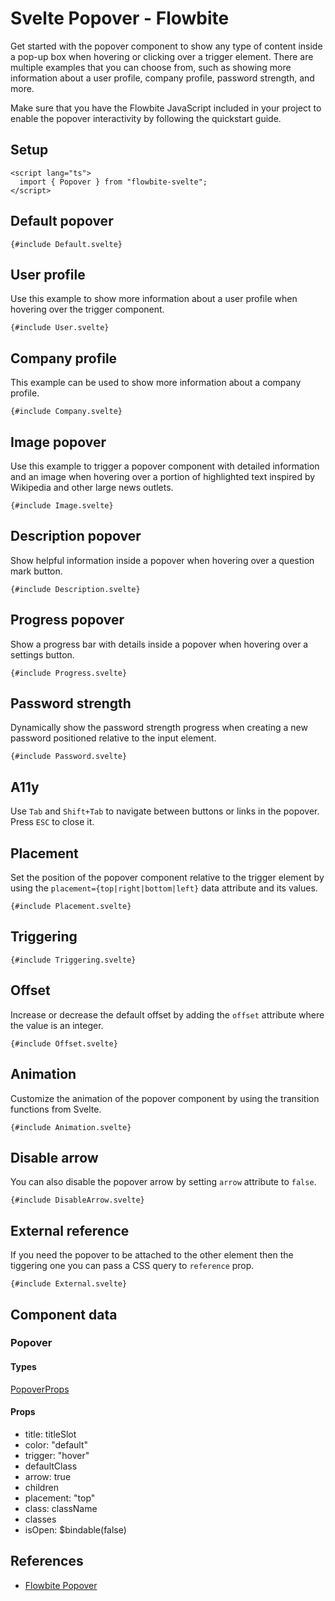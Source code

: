 # Svelte Popover - Flowbite


<script lang="ts">
  import { CompoAttributesViewer, GitHubCompoLinks, toKebabCase } from '../../utils'
  import { P, A } from '$lib'
  const dirName = toKebabCase(component_title)
</script>

Get started with the popover component to show any type of content inside a pop-up box when hovering or clicking over a trigger element. There are multiple examples that you can choose from, such as showing more information about a user profile, company profile, password strength, and more.

Make sure that you have the Flowbite JavaScript included in your project to enable the popover interactivity by following the quickstart guide.

## Setup

```svelte
<script lang="ts">
  import { Popover } from "flowbite-svelte";
</script>
```

## Default popover

```svelte
{#include Default.svelte}
```

## User profile

Use this example to show more information about a user profile when hovering over the trigger component.

```svelte
{#include User.svelte}
```

## Company profile

This example can be used to show more information about a company profile.

```svelte
{#include Company.svelte}
```

## Image popover

Use this example to trigger a popover component with detailed information and an image when hovering over a portion of highlighted text inspired by Wikipedia and other large news outlets.

```svelte
{#include Image.svelte}
```

## Description popover

Show helpful information inside a popover when hovering over a question mark button.

```svelte
{#include Description.svelte}
```

## Progress popover

Show a progress bar with details inside a popover when hovering over a settings button.

```svelte
{#include Progress.svelte}
```

## Password strength

Dynamically show the password strength progress when creating a new password positioned relative to the input element.

```svelte
{#include Password.svelte}
```

## A11y

Use `Tab` and `Shift+Tab` to navigate between buttons or links in the popover. Press `ESC` to close it.

## Placement

Set the position of the popover component relative to the trigger element by using the `placement={top|right|bottom|left}` data attribute and its values.

```svelte
{#include Placement.svelte}
```

## Triggering

```svelte
{#include Triggering.svelte}
```

## Offset

Increase or decrease the default offset by adding the `offset` attribute where the value is an integer.

```svelte
{#include Offset.svelte}
```

## Animation

Customize the animation of the popover component by using the transition functions from Svelte.

```svelte
{#include Animation.svelte}
```

## Disable arrow

You can also disable the popover arrow by setting `arrow` attribute to `false`.

```svelte
{#include DisableArrow.svelte}
```

## External reference

If you need the popover to be attached to the other element then the tiggering one you can pass a CSS query to `reference` prop.

```svelte
{#include External.svelte}
```

## Component data

### Popover

#### Types

[PopoverProps](https://github.com/themesberg/flowbite-svelte/blob/main/src/lib/types.ts#L1198)

#### Props

- title: titleSlot
- color: "default"
- trigger: "hover"
- defaultClass
- arrow: true
- children
- placement: "top"
- class: className
- classes
- isOpen: $bindable(false)


## References

- [Flowbite Popover](https://flowbite.com/docs/components/popover/)


